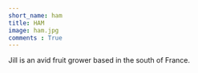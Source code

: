 ```yaml
---
short_name: ham
title: HAM
image: ham.jpg
comments : True
---
```

Jill is an avid fruit grower based in the south of France.